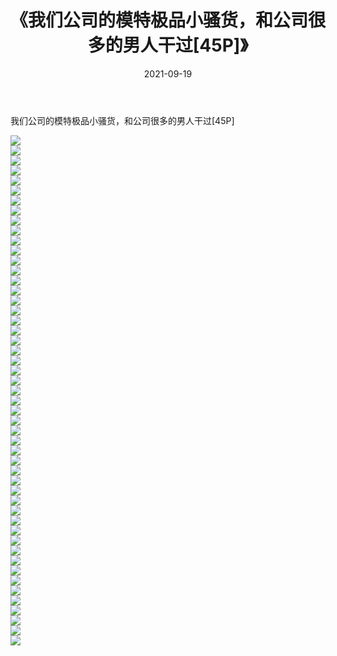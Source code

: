﻿---
layout: post
title:  《我们公司的模特极品小骚货，和公司很多的男人干过[45P]》
date:   2021-09-19
img: http://pic.660000.xyz/1:/性感/2021/我们公司的模特极品小骚货，和公司很多的男人干过[45P]/000.jpg
categories: [美女, 清纯, 唯美]
---

我们公司的模特极品小骚货，和公司很多的男人干过[45P]

  ![](http://pic.660000.xyz/1:/性感/2021/我们公司的模特极品小骚货，和公司很多的男人干过[45P]/001.jpg) <br> ![](http://pic.660000.xyz/1:/性感/2021/我们公司的模特极品小骚货，和公司很多的男人干过[45P]/002.jpg) <br> ![](http://pic.660000.xyz/1:/性感/2021/我们公司的模特极品小骚货，和公司很多的男人干过[45P]/003.jpg) <br> ![](http://pic.660000.xyz/1:/性感/2021/我们公司的模特极品小骚货，和公司很多的男人干过[45P]/004.jpg) <br> ![](http://pic.660000.xyz/1:/性感/2021/我们公司的模特极品小骚货，和公司很多的男人干过[45P]/005.jpg) <br> ![](http://pic.660000.xyz/1:/性感/2021/我们公司的模特极品小骚货，和公司很多的男人干过[45P]/006.jpg) <br> ![](http://pic.660000.xyz/1:/性感/2021/我们公司的模特极品小骚货，和公司很多的男人干过[45P]/007.jpg) <br> ![](http://pic.660000.xyz/1:/性感/2021/我们公司的模特极品小骚货，和公司很多的男人干过[45P]/008.jpg) <br> ![](http://pic.660000.xyz/1:/性感/2021/我们公司的模特极品小骚货，和公司很多的男人干过[45P]/009.jpg) <br> ![](http://pic.660000.xyz/1:/性感/2021/我们公司的模特极品小骚货，和公司很多的男人干过[45P]/010.jpg) <br> ![](http://pic.660000.xyz/1:/性感/2021/我们公司的模特极品小骚货，和公司很多的男人干过[45P]/011.jpg) <br> ![](http://pic.660000.xyz/1:/性感/2021/我们公司的模特极品小骚货，和公司很多的男人干过[45P]/012.jpg) <br> ![](http://pic.660000.xyz/1:/性感/2021/我们公司的模特极品小骚货，和公司很多的男人干过[45P]/013.jpg) <br> ![](http://pic.660000.xyz/1:/性感/2021/我们公司的模特极品小骚货，和公司很多的男人干过[45P]/014.jpg) <br> ![](http://pic.660000.xyz/1:/性感/2021/我们公司的模特极品小骚货，和公司很多的男人干过[45P]/015.jpg) <br> ![](http://pic.660000.xyz/1:/性感/2021/我们公司的模特极品小骚货，和公司很多的男人干过[45P]/016.jpg) <br> ![](http://pic.660000.xyz/1:/性感/2021/我们公司的模特极品小骚货，和公司很多的男人干过[45P]/017.jpg) <br> ![](http://pic.660000.xyz/1:/性感/2021/我们公司的模特极品小骚货，和公司很多的男人干过[45P]/018.jpg) <br> ![](http://pic.660000.xyz/1:/性感/2021/我们公司的模特极品小骚货，和公司很多的男人干过[45P]/019.jpg) <br> ![](http://pic.660000.xyz/1:/性感/2021/我们公司的模特极品小骚货，和公司很多的男人干过[45P]/020.jpg) <br> ![](http://pic.660000.xyz/1:/性感/2021/我们公司的模特极品小骚货，和公司很多的男人干过[45P]/021.jpg) <br> ![](http://pic.660000.xyz/1:/性感/2021/我们公司的模特极品小骚货，和公司很多的男人干过[45P]/022.jpg) <br> ![](http://pic.660000.xyz/1:/性感/2021/我们公司的模特极品小骚货，和公司很多的男人干过[45P]/023.jpg) <br> ![](http://pic.660000.xyz/1:/性感/2021/我们公司的模特极品小骚货，和公司很多的男人干过[45P]/024.jpg) <br> ![](http://pic.660000.xyz/1:/性感/2021/我们公司的模特极品小骚货，和公司很多的男人干过[45P]/025.jpg) <br> ![](http://pic.660000.xyz/1:/性感/2021/我们公司的模特极品小骚货，和公司很多的男人干过[45P]/026.jpg) <br> ![](http://pic.660000.xyz/1:/性感/2021/我们公司的模特极品小骚货，和公司很多的男人干过[45P]/027.jpg) <br> ![](http://pic.660000.xyz/1:/性感/2021/我们公司的模特极品小骚货，和公司很多的男人干过[45P]/028.jpg) <br> ![](http://pic.660000.xyz/1:/性感/2021/我们公司的模特极品小骚货，和公司很多的男人干过[45P]/029.jpg) <br> ![](http://pic.660000.xyz/1:/性感/2021/我们公司的模特极品小骚货，和公司很多的男人干过[45P]/030.jpg) <br> ![](http://pic.660000.xyz/1:/性感/2021/我们公司的模特极品小骚货，和公司很多的男人干过[45P]/031.jpg) <br> ![](http://pic.660000.xyz/1:/性感/2021/我们公司的模特极品小骚货，和公司很多的男人干过[45P]/032.jpg) <br> ![](http://pic.660000.xyz/1:/性感/2021/我们公司的模特极品小骚货，和公司很多的男人干过[45P]/033.jpg) <br> ![](http://pic.660000.xyz/1:/性感/2021/我们公司的模特极品小骚货，和公司很多的男人干过[45P]/034.jpg) <br> ![](http://pic.660000.xyz/1:/性感/2021/我们公司的模特极品小骚货，和公司很多的男人干过[45P]/035.jpg) <br> ![](http://pic.660000.xyz/1:/性感/2021/我们公司的模特极品小骚货，和公司很多的男人干过[45P]/036.jpg) <br> ![](http://pic.660000.xyz/1:/性感/2021/我们公司的模特极品小骚货，和公司很多的男人干过[45P]/037.jpg) <br> ![](http://pic.660000.xyz/1:/性感/2021/我们公司的模特极品小骚货，和公司很多的男人干过[45P]/038.jpg) <br> ![](http://pic.660000.xyz/1:/性感/2021/我们公司的模特极品小骚货，和公司很多的男人干过[45P]/039.jpg) <br> ![](http://pic.660000.xyz/1:/性感/2021/我们公司的模特极品小骚货，和公司很多的男人干过[45P]/040.jpg) <br> ![](http://pic.660000.xyz/1:/性感/2021/我们公司的模特极品小骚货，和公司很多的男人干过[45P]/041.jpg) <br> ![](http://pic.660000.xyz/1:/性感/2021/我们公司的模特极品小骚货，和公司很多的男人干过[45P]/042.jpg) <br> ![](http://pic.660000.xyz/1:/性感/2021/我们公司的模特极品小骚货，和公司很多的男人干过[45P]/043.jpg) <br> ![](http://pic.660000.xyz/1:/性感/2021/我们公司的模特极品小骚货，和公司很多的男人干过[45P]/044.jpg) <br> ![](http://pic.660000.xyz/1:/性感/2021/我们公司的模特极品小骚货，和公司很多的男人干过[45P]/045.jpg) <br> ![](http://pic.660000.xyz/1:/性感/2021/我们公司的模特极品小骚货，和公司很多的男人干过[45P]/046.jpg) <br> ![](http://pic.660000.xyz/1:/性感/2021/我们公司的模特极品小骚货，和公司很多的男人干过[45P]/047.jpg) <br> ![](http://pic.660000.xyz/1:/性感/2021/我们公司的模特极品小骚货，和公司很多的男人干过[45P]/048.jpg) <br> ![](http://pic.660000.xyz/1:/性感/2021/我们公司的模特极品小骚货，和公司很多的男人干过[45P]/049.jpg) <br> ![](http://pic.660000.xyz/1:/性感/2021/我们公司的模特极品小骚货，和公司很多的男人干过[45P]/050.jpg) <br> ![](http://pic.660000.xyz/1:/性感/2021/我们公司的模特极品小骚货，和公司很多的男人干过[45P]/051.jpg) <br>
